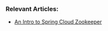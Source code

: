 ### Relevant Articles:
- [An Intro to Spring Cloud Zookeeper](http://www.baeldung.com/spring-cloud-zookeeper)

